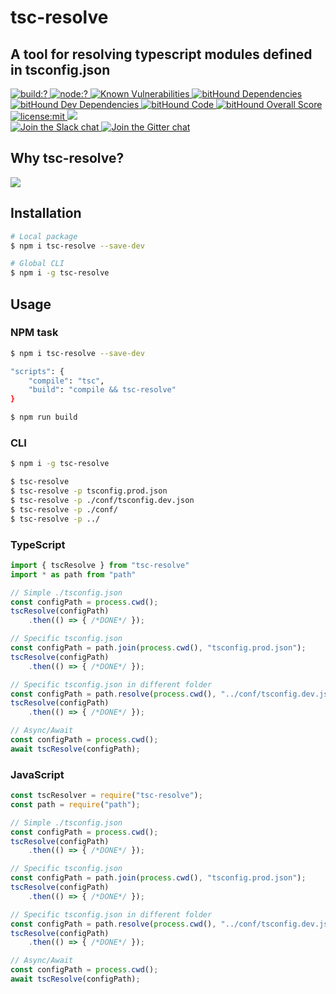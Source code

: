# tsc-resolve 
## A tool for resolving typescript modules defined in tsconfig.json 

<p>
  <a href="https://travis-ci.org/mazhlekov/tsc-resolve">
    <img
      alt="build:?"
      src="https://img.shields.io/travis/mazhlekov/tsc-resolve/master.svg?style=flat-square"
    />
  </a>
  <a href="">
    <img
      alt="node:?"
      src="https://img.shields.io/badge/node-%3E=4.2.0-blue.svg?style=flat-square"
    />
  </a>
  <a href="https://snyk.io/test/github/mazhlekov/tsc-resolve">
    <img src="https://snyk.io/test/github/mazhlekov/tsc-resolve/badge.svg?style=flat-square" alt="Known Vulnerabilities" data-canonical-src="https://snyk.io/test/github/mazhlekov/tsc-resolve" style="max-width:100%;">
  </a>
  <a href="https://www.bithound.io/github/mazhlekov/tsc-resolve/master/dependencies/npm">
    <img src="https://www.bithound.io/github/mazhlekov/tsc-resolve/badges/dependencies.svg" alt="bitHound Dependencies">
  </a>
  <a href="https://www.bithound.io/github/mazhlekov/tsc-resolve/master/dependencies/npm">
    <img src="https://www.bithound.io/github/mazhlekov/tsc-resolve/badges/devDependencies.svg" alt="bitHound Dev Dependencies">
  </a>
  <a href="https://www.bithound.io/github/mazhlekov/tsc-resolve">
    <img src="https://www.bithound.io/github/mazhlekov/tsc-resolve/badges/code.svg" alt="bitHound Code">
  </a>
  <a href="https://www.bithound.io/github/mazhlekov/tsc-resolve">
    <img src="https://www.bithound.io/github/mazhlekov/tsc-resolve/badges/score.svg" alt="bitHound Overall Score">
  </a>
  <br/>
  <a href="https://github.com/mazhlekov/tsc-resolve/blob/master/LICENSE">
    <img
      alt="license:mit"
      src="https://img.shields.io/github/license/mazhlekov/tsc-resolve.svg?style=flat-square"
    />
  </a>
  <a href="https://npmjs.com/package/tsc-resolve">
      <img src="https://img.shields.io/npm/dm/tsc-resolve.svg?style=flat-square">
  </a>
  <br/>
  <a href="https://tsc-resolve.slack.com/">
    <img
      alt="Join the Slack chat"
      src="https://img.shields.io/badge/slack-join%20chat-E2206F.svg?style=flat-square"
    />
  </a>
  <a href="https://gitter.im/tsc-resolve">
    <img
      alt="Join the Gitter chat"
      src="https://img.shields.io/badge/gitter-join%20chat-D0104D.svg?style=flat-square"
    />
  </a>
</p>

## Why tsc-resolve?
<a href="https://asciinema.org/a/123305" target="_blank">
    <img src="https://github.com/mazhlekov/tsc-resolve/raw/master/img/tsc-resolve.gif" />
</a>

## Installation
```bash
# Local package
$ npm i tsc-resolve --save-dev

# Global CLI
$ npm i -g tsc-resolve 
```

## Usage
### NPM task
```bash
$ npm i tsc-resolve --save-dev

"scripts": {
    "compile": "tsc",
    "build": "compile && tsc-resolve"
}

$ npm run build
```
### CLI
```bash
$ npm i -g tsc-resolve

$ tsc-resolve
$ tsc-resolve -p tsconfig.prod.json
$ tsc-resolve -p ./conf/tsconfig.dev.json
$ tsc-resolve -p ./conf/
$ tsc-resolve -p ../
```
    
### TypeScript
```typescript
import { tscResolve } from "tsc-resolve"
import * as path from "path"

// Simple ./tsconfig.json
const configPath = process.cwd();
tscResolve(configPath)
    .then(() => { /*DONE*/ });

// Specific tsconfig.json
const configPath = path.join(process.cwd(), "tsconfig.prod.json");
tscResolve(configPath)
    .then(() => { /*DONE*/ });

// Specific tsconfig.json in different folder
const configPath = path.resolve(process.cwd(), "../conf/tsconfig.dev.json");
tscResolve(configPath)
    .then(() => { /*DONE*/ });

// Async/Await
const configPath = process.cwd();
await tscResolve(configPath);
```

### JavaScript
```javascript
const tscResolver = require("tsc-resolve");
const path = require("path");

// Simple ./tsconfig.json
const configPath = process.cwd();
tscResolve(configPath)
    .then(() => { /*DONE*/ });

// Specific tsconfig.json
const configPath = path.join(process.cwd(), "tsconfig.prod.json");
tscResolve(configPath)
    .then(() => { /*DONE*/ });

// Specific tsconfig.json in different folder
const configPath = path.resolve(process.cwd(), "../conf/tsconfig.dev.json");
tscResolve(configPath)
    .then(() => { /*DONE*/ });

// Async/Await
const configPath = process.cwd();
await tscResolve(configPath);
```